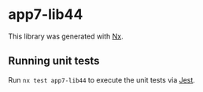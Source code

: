# app7-lib44

This library was generated with [Nx](https://nx.dev).

## Running unit tests

Run `nx test app7-lib44` to execute the unit tests via [Jest](https://jestjs.io).
